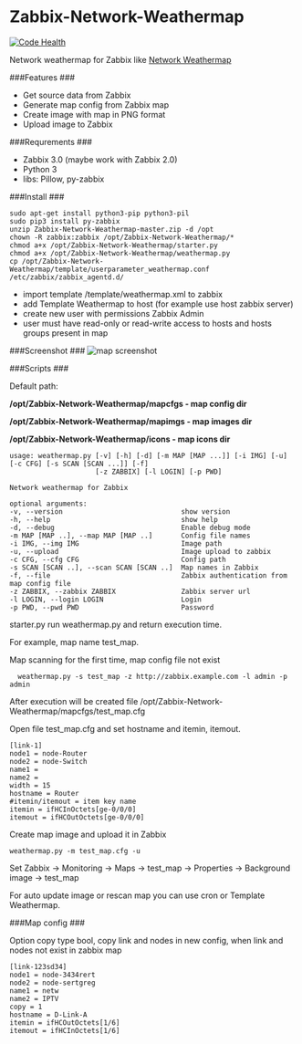 # Zabbix-Network-Weathermap
[![Code Health](https://landscape.io/github/Prototype-X/Zabbix-Network-Weathermap/master/landscape.svg?style=flat)](https://landscape.io/github/Prototype-X/Zabbix-Network-Weathermap/master)

Network weathermap for Zabbix like [Network Weathermap](http://network-weathermap.com)

###Features ###
* Get source data from Zabbix
* Generate map config from Zabbix map
* Create image with map in PNG format
* Upload image to Zabbix

###Requrements ###
* Zabbix 3.0 (maybe work with Zabbix 2.0)
* Python 3
* libs: Pillow, py-zabbix

###Install ###

    sudo apt-get install python3-pip python3-pil
    sudo pip3 install py-zabbix
    unzip Zabbix-Network-Weathermap-master.zip -d /opt
    chown -R zabbix:zabbix /opt/Zabbix-Network-Weathermap/*
    chmod a+x /opt/Zabbix-Network-Weathermap/starter.py
    chmod a+x /opt/Zabbix-Network-Weathermap/weathermap.py
    cp /opt/Zabbix-Network-Weathermap/template/userparameter_weathermap.conf /etc/zabbix/zabbix_agentd.d/

* import template /template/weathermap.xml to zabbix
* add Template Weathermap to host (for example use host zabbix server)
* create new user with permissions Zabbix Admin
* user must have read-only or read-write access to hosts and hosts groups present in map

###Screenshot ###
![map screenshot](https://cloud.githubusercontent.com/assets/12714643/14538840/63cf2870-0286-11e6-98f2-d67f548a0d54.png)

###Scripts ###

Default path:

**/opt/Zabbix-Network-Weathermap/mapcfgs - map config dir**

**/opt/Zabbix-Network-Weathermap/mapimgs - map images dir**

**/opt/Zabbix-Network-Weathermap/icons - map icons dir**


    usage: weathermap.py [-v] [-h] [-d] [-m MAP [MAP ...]] [-i IMG] [-u] [-c CFG] [-s SCAN [SCAN ...]] [-f]
                         [-z ZABBIX] [-l LOGIN] [-p PWD]

    Network weathermap for Zabbix

    optional arguments:
    -v, --version                             show version
    -h, --help                                show help
    -d, --debug                               Enable debug mode
    -m MAP [MAP ..], --map MAP [MAP ..]       Config file names
    -i IMG, --img IMG                         Image path
    -u, --upload                              Image upload to zabbix
    -c CFG, --cfg CFG                         Config path
    -s SCAN [SCAN ..], --scan SCAN [SCAN ..]  Map names in Zabbix
    -f, --file                                Zabbix authentication from map config file
    -z ZABBIX, --zabbix ZABBIX                Zabbix server url
    -l LOGIN, --login LOGIN                   Login
    -p PWD, --pwd PWD                         Password

starter.py run weathermap.py and return execution time.

For example, map name test_map.

Map scanning for the first time, map config file not exist

      weathermap.py -s test_map -z http://zabbix.example.com -l admin -p admin

After execution will be created file /opt/Zabbix-Network-Weathermap/mapcfgs/test_map.cfg

Open file test_map.cfg and set hostname and itemin, itemout.

    [link-1]
    node1 = node-Router
    node2 = node-Switch
    name1 =
    name2 =
    width = 15
    hostname = Router
    #itemin/itemout = item key name
    itemin = ifHCInOctets[ge-0/0/0]
    itemout = ifHCOutOctets[ge-0/0/0]

Create map image and upload it in Zabbix

    weathermap.py -m test_map.cfg -u


Set Zabbix -> Monitoring -> Maps -> test_map -> Properties -> Background image -> test_map

For auto update image or rescan map you can use cron or Template Weathermap.

###Map config ###

Option copy type bool, copy link and nodes in new config, when link and nodes not exist in zabbix map

    [link-123sd34]
    node1 = node-3434rert
    node2 = node-sertgreg
    name1 = netw
    name2 = IPTV
    copy = 1
    hostname = D-Link-A
    itemin = ifHCOutOctets[1/6]
    itemout = ifHCInOctets[1/6]
